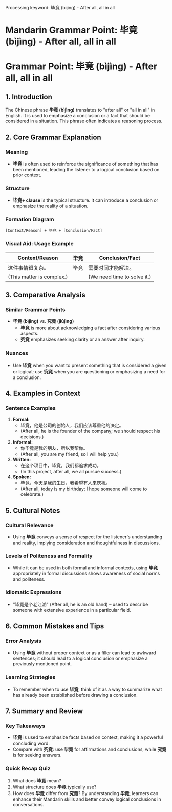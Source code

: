 Processing keyword: 毕竟 (bìjìng) - After all, all in all
# Mandarin Grammar Point: 毕竟 (bìjìng) - After all, all in all
# Grammar Point: 毕竟 (bìjìng) - After all, all in all
## 1. Introduction
The Chinese phrase **毕竟 (bìjìng)** translates to "after all" or "all in all" in English. It is used to emphasize a conclusion or a fact that should be considered in a situation. This phrase often indicates a reasoning process.
## 2. Core Grammar Explanation
### Meaning
- **毕竟** is often used to reinforce the significance of something that has been mentioned, leading the listener to a logical conclusion based on prior context.
### Structure
- **毕竟+ clause** is the typical structure. It can introduce a conclusion or emphasize the reality of a situation.
### Formation Diagram
```
[Context/Reason] + 毕竟 + [Conclusion/Fact]
```
### Visual Aid: Usage Example
| Context/Reason                      | 毕竟      | Conclusion/Fact                  |
|-------------------------------------|-----------|----------------------------------|
| 这件事情很复杂。               | 毕竟    | 需要时间才能解决。           |
| (This matter is complex.)          |           | (We need time to solve it.)     |
## 3. Comparative Analysis
### Similar Grammar Points
- **毕竟 (bìjìng)** vs. **究竟 (jiūjìng)**
  - **毕竟** is more about acknowledging a fact after considering various aspects.
  - **究竟** emphasizes seeking clarity or an answer after inquiry.
### Nuances
- Use **毕竟** when you want to present something that is considered a given or logical; use **究竟** when you are questioning or emphasizing a need for a conclusion.
## 4. Examples in Context
### Sentence Examples
1. **Formal:**
   - 毕竟，他是公司的创始人，我们应该尊重他的决定。
   - (After all, he is the founder of the company; we should respect his decisions.)
2. **Informal:**
   - 你毕竟是我的朋友，所以我帮你。
   - (After all, you are my friend, so I will help you.)
3. **Written:**
   - 在这个项目中，毕竟，我们都追求成功。
   - (In this project, after all, we all pursue success.)
4. **Spoken:**
   - 毕竟，今天是我的生日，我希望有人来庆祝。
   - (After all, today is my birthday; I hope someone will come to celebrate.)
## 5. Cultural Notes
### Cultural Relevance
- Using **毕竟** conveys a sense of respect for the listener's understanding and reality, implying consideration and thoughtfulness in discussions.
### Levels of Politeness and Formality
- While it can be used in both formal and informal contexts, using **毕竟** appropriately in formal discussions shows awareness of social norms and politeness.
### Idiomatic Expressions
- "毕竟是个老江湖" (After all, he is an old hand) – used to describe someone with extensive experience in a particular field.
## 6. Common Mistakes and Tips
### Error Analysis
- Using **毕竟** without proper context or as a filler can lead to awkward sentences; it should lead to a logical conclusion or emphasize a previously mentioned point.
### Learning Strategies
- To remember when to use **毕竟**, think of it as a way to summarize what has already been established before drawing a conclusion.
## 7. Summary and Review
### Key Takeaways
- **毕竟** is used to emphasize facts based on context, making it a powerful concluding word.
- Compare with **究竟**: use **毕竟** for affirmations and conclusions, while **究竟** is for seeking answers.
### Quick Recap Quiz
1. What does **毕竟** mean?
2. What structure does **毕竟** typically use?
3. How does **毕竟** differ from **究竟**?
By understanding **毕竟**, learners can enhance their Mandarin skills and better convey logical conclusions in conversations.
